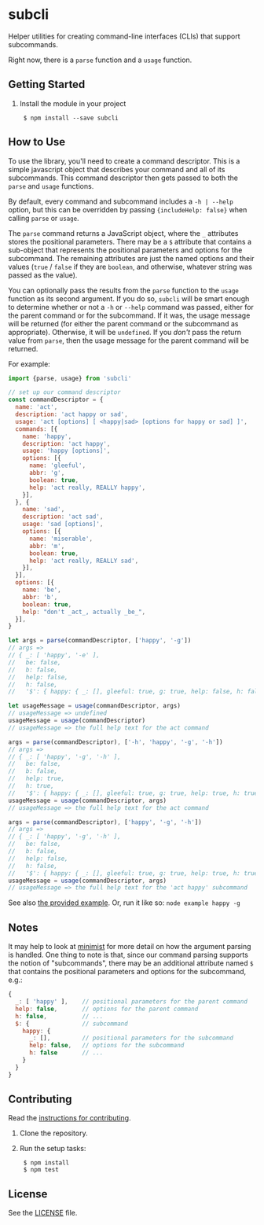 # subcli

Helper utilities for creating command-line interfaces (CLIs) that support subcommands.

Right now, there is a `parse` function and a `usage` function.


## Getting Started

1. Install the module in your project

        $ npm install --save subcli


## How to Use

To use the library, you'll need to create a command descriptor. This is a simple javascript object that describes your command and all of its subcommands. This command descriptor then gets passed to both the `parse` and `usage` functions.

By default, every command and subcommand includes a `-h | --help` option, but this can be overridden by passing `{includeHelp: false}` when calling `parse` or `usage`.

The `parse` command returns a JavaScript object, where the `_` attributes stores the positional parameters. There may be a `$` attribute that contains a sub-object that represents the positional parameters and options for the subcommand. The remaining attributes are just the named options and their values (`true` / `false` if they are `boolean`, and otherwise, whatever string was passed as the value).

You can optionally pass the results from the `parse` function to the `usage` function as its second argument. If you do so, `subcli` will be smart enough to determine whether or not a `-h` or `--help` command was passed, either for the parent command or for the subcommand. If it was, the usage message will be returned (for either the parent command or the subcommand as appropriate). Otherwise, it will be `undefined`. If you _don't_ pass the return value from `parse`, then the usage message for the parent command will be returned.

For example:

```javascript
import {parse, usage} from 'subcli'

// set up our command descriptor
const commandDescriptor = {
  name: 'act',
  description: 'act happy or sad',
  usage: 'act [options] [ <happy|sad> [options for happy or sad] ]',
  commands: [{
    name: 'happy',
    description: 'act happy',
    usage: 'happy [options]',
    options: [{
      name: 'gleeful',
      abbr: 'g',
      boolean: true,
      help: 'act really, REALLY happy',
    }],
  }, {
    name: 'sad',
    description: 'act sad',
    usage: 'sad [options]',
    options: [{
      name: 'miserable',
      abbr: 'm',
      boolean: true,
      help: 'act really, REALLY sad',
    }],
  }],
  options: [{
    name: 'be',
    abbr: 'b',
    boolean: true,
    help: "don't _act_, actually _be_",
  }],
}      

let args = parse(commandDescriptor, ['happy', '-g'])
// args =>
// { _: [ 'happy', '-e' ],
//   be: false,
//   b: false,
//   help: false,
//   h: false,
//   '$': { happy: { _: [], gleeful: true, g: true, help: false, h: false } } }

let usageMessage = usage(commandDescriptor, args)
// usageMessage => undefined
usageMessage = usage(commandDescriptor)
// usageMessage => the full help text for the act command

args = parse(commandDescriptor), ['-h', 'happy', '-g', '-h'])
// args =>
// { _: [ 'happy', '-g', '-h' ],
//   be: false,
//   b: false,
//   help: true,
//   h: true,
//   '$': { happy: { _: [], gleeful: true, g: true, help: true, h: true } } }
usageMessage = usage(commandDescriptor, args)
// usageMessage => the full help text for the act command

args = parse(commandDescriptor), ['happy', '-g', '-h'])
// args =>
// { _: [ 'happy', '-g', '-h' ],
//   be: false,
//   b: false,
//   help: false,
//   h: false,
//   '$': { happy: { _: [], gleeful: true, g: true, help: true, h: true } } }
usageMessage = usage(commandDescriptor, args)
// usageMessage => the full help text for the 'act happy' subcommand
```

See also [the provided example](/example/index.babel.js). Or, run it like so: `node example happy -g`


## Notes

It may help to look at [minimist][minimist] for more detail on how the argument parsing is handled. One thing to note is that, since our command parsing supports the notion of "subcommands", there may be an additional attribute named `$` that contains the positional parameters and options for the subcommand, e.g.:

```javascript
{
  _: [ 'happy' ],    // positional parameters for the parent command
  help: false,       // options for the parent command
  h: false,          // ...
  $: {               // subcommand
    happy: {
      _: [],         // positional parameters for the subcommand
      help: false,   // options for the subcommand
      h: false       // ...
    }
  }
}
```


## Contributing

Read the [instructions for contributing](./CONTRIBUTING.md).

1. Clone the repository.

2. Run the setup tasks:

        $ npm install
        $ npm test


## License

See the [LICENSE](./LICENSE) file.


[minimist]: https://github.com/substack/minimist
